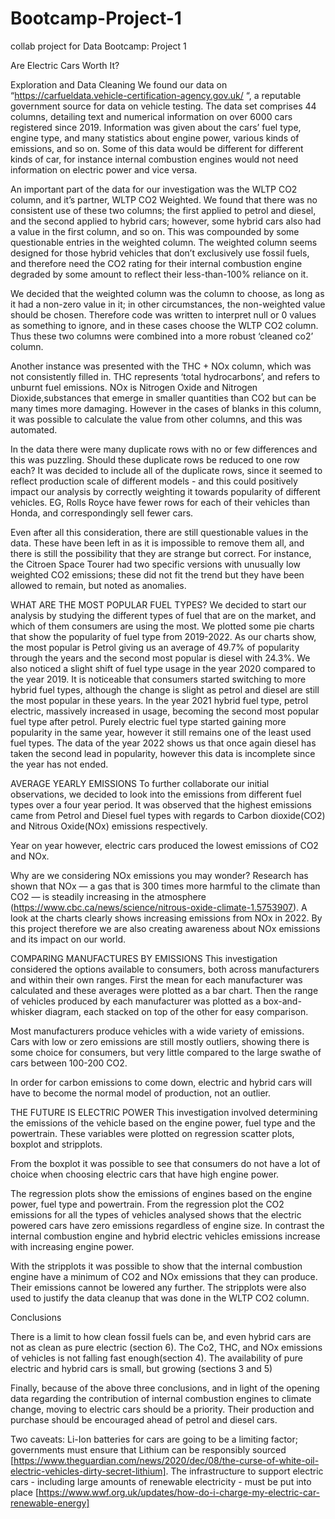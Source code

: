 # Bootcamp-Project-1
collab project for Data Bootcamp: Project 1 

Are Electric Cars Worth It?

Exploration and Data Cleaning
We found our data on “https://carfueldata.vehicle-certification-agency.gov.uk/ “, a reputable government source for data on vehicle testing. The data set comprises 44 columns, detailing text and numerical information on over 6000 cars registered since 2019. Information was given about the cars’ fuel type, engine type, and many statistics about engine power, various kinds of emissions, and so on. Some of this data would be different for different kinds of car, for instance internal combustion engines would not need information on electric power and vice versa.

An important part of the data for our investigation was the WLTP CO2 column, and it’s partner, WLTP CO2 Weighted. We found that there was no consistent use of these two columns; the first applied to petrol and diesel, and the second applied to hybrid cars; however, some hybrid cars also had a value in the first column, and so on. This was compounded by some questionable entries in the weighted column. The weighted column seems designed for those hybrid vehicles that don’t exclusively use fossil fuels, and therefore need the CO2 rating for their internal combustion engine degraded by some amount to reflect their less-than-100% reliance on it. 

We decided that the weighted column was the column to choose, as long as it had a non-zero value in it; in other circumstances, the non-weighted value should be chosen. Therefore code was written to interpret null or 0 values as something to ignore, and in these cases choose the WLTP CO2 column. Thus these two columns were combined into a more robust ‘cleaned co2’ column.

Another instance was presented with the THC + NOx column, which was not consistently filled in. THC represents ‘total hydrocarbons’, and refers to unburnt fuel emissions. NOx is Nitrogen Oxide and Nitrogen Dioxide,substances that emerge in smaller quantities than CO2 but can be many times more damaging. However in the cases of blanks in this column, it was possible to calculate the value from other columns, and this was automated.

In the data there were many duplicate rows with no or few differences and this was puzzling. Should these duplicate rows be reduced to one row each? It was decided to include all of the duplicate rows, since it seemed to reflect production scale of different models - and this could positively impact our analysis by correctly weighting it towards popularity of different vehicles. EG, Rolls Royce have fewer rows for each of their vehicles than Honda, and correspondingly sell fewer cars.

Even after all this consideration, there are still questionable values in the data. These have been left in as it is impossible to remove them all, and there is still the possibility that they are strange but correct. For instance, the Citroen Space Tourer had two specific versions with unusually low weighted CO2 emissions; these did not fit the trend but they have been allowed to remain, but noted as anomalies.


WHAT ARE THE MOST POPULAR FUEL TYPES?
We decided to start our analysis by studying the different types of fuel that are on the market, and which of them consumers are using the most. We plotted some pie charts that show the popularity of fuel type from 2019-2022. As our charts show, the most popular is Petrol giving us an average of 49.7% of popularity through the years and the second most popular is diesel with 24.3%. We also noticed a slight shift of fuel type usage in the year 2020 compared to the year 2019. It is noticeable that consumers started switching to more hybrid fuel types, although the change is slight as petrol and diesel are still the most popular in these years. In the year 2021 hybrid fuel type, petrol electric, massively increased in usage, becoming the second most popular fuel type after petrol. Purely electric fuel type started gaining more popularity in the same year, however it still remains one of the least used fuel types. The data of the year 2022 shows us that once again diesel has taken the second lead in popularity, however this data is incomplete since the year has not ended.


AVERAGE YEARLY EMISSIONS
To further collaborate our initial observations, we decided to look into the emissions from different fuel types over a four year period. It was observed that the highest emissions came from  Petrol and Diesel fuel types with regards to Carbon dioxide(CO2) and Nitrous Oxide(NOx) emissions respectively. 

Year on year however, electric cars produced the lowest emissions of CO2 and NOx. 

Why are we considering NOx emissions you may wonder? Research has shown that NOx — a gas that is 300 times more harmful to the climate than CO2 — is steadily increasing in the atmosphere (https://www.cbc.ca/news/science/nitrous-oxide-climate-1.5753907). A look at the charts clearly shows increasing emissions from NOx in 2022. By this project therefore we are also creating awareness about NOx emissions and its impact on our world.

COMPARING MANUFACTURES BY EMISSIONS
This investigation considered the options available to consumers, both across manufacturers and within their own ranges. First the mean for each manufacturer was calculated and these averages were plotted as a bar chart. Then the range of vehicles produced by each manufacturer was plotted as a box-and-whisker diagram, each stacked on top of the other for easy comparison.

Most manufacturers produce vehicles with a wide variety of emissions. Cars with low or zero emissions are still mostly outliers, showing there is some choice for consumers, but very little compared to the large swathe of cars between 100-200 CO2.

In order for carbon emissions to come down, electric and hybrid cars will have to become the normal model of production, not an outlier.

THE FUTURE IS ELECTRIC POWER
This investigation involved determining the emissions of the vehicle based on the engine power, fuel type and the powertrain. These variables were plotted on regression scatter plots, boxplot and stripplots. 

From the boxplot it was possible to see that consumers do not have a lot of choice when choosing electric cars that have high engine power.

The regression plots show the emissions of engines based on the engine power, fuel type and powertrain. From the regression plot the CO2 emissions for all the types of vehicles analysed shows that the electric powered cars have zero emissions regardless of engine size. In contrast the internal combustion engine and hybrid electric vehicles emissions increase with increasing engine power.

With the stripplots it was possible to show that the internal combustion engine have a minimum of CO2  and NOx emissions that they can produce. Their emissions cannot be lowered any further. The stripplots were also used to justify the data cleanup that was done in the WLTP CO2 column.


Conclusions

There is a limit to how clean fossil fuels can be, and even hybrid cars are not as clean as pure electric (section 6). 
The Co2, THC, and NOx emissions of vehicles is not falling fast enough(section 4).
The availability of pure electric and hybrid cars is small, but growing (sections 3 and 5)


Finally, because of the above three conclusions, and in light of the opening data regarding the contribution of internal combustion engines to climate change, moving to electric cars should be a priority. Their production and purchase should be encouraged ahead of petrol and diesel cars.

Two caveats:
Li-Ion batteries for cars are going to be a limiting factor; governments must ensure that Lithium can be responsibly sourced [https://www.theguardian.com/news/2020/dec/08/the-curse-of-white-oil-electric-vehicles-dirty-secret-lithium].
The infrastructure to support electric cars - including large amounts of renewable electricity - must be put into place [https://www.wwf.org.uk/updates/how-do-i-charge-my-electric-car-renewable-energy]


